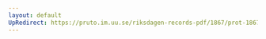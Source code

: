 ```yaml
---
layout: default
UpRedirect: https://pruto.im.uu.se/riksdagen-records-pdf/1867/prot-1867--ak--424/prot-1867--ak--424_057.pdf
---
```

